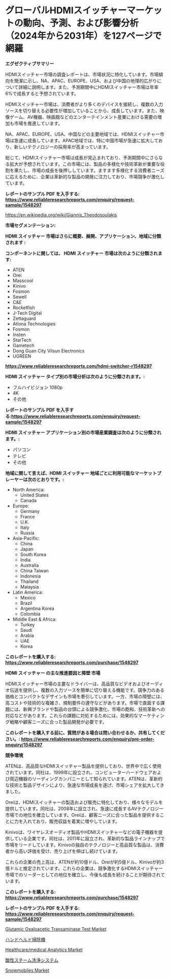 <p><h1>グローバルHDMIスイッチャーマーケットの動向、予測、および影響分析（2024年から2031年）を127ページで網羅</h1></p><p><strong>エグゼクティブサマリー</strong></p>
<p><p>HDMIスイッチャー市場の調査レポートは、市場状況に特化しています。市場傾向を簡潔に示し、NA、APAC、EUROPE、USA、および中国の地理的広がりについて詳細に説明します。また、予測期間中にHDMIスイッチャー市場は年率6%で成長すると予想されています。</p><p>HDMIスイッチャー市場は、消費者がより多くのデバイスを接続し、複数の入力ソースを切り替える必要性が増加していることから、成長しています。また、映像ゲーム、AV機器、映画館などのエンターテインメント産業における需要の増加も市場を推進しています。</p><p>NA、APAC、EUROPE、USA、中国などの主要地域では、HDMIスイッチャー市場は急速に成長しています。APAC地域では、特に中国市場が急速に拡大しており、新しいテクノロジーの採用率が高まっています。</p><p>総じて、HDMIスイッチャー市場は成長が見込まれており、予測期間中にさらなる拡大が予想されています。この市場には、製品の多様化や技術革新が重要な役割を果たし、市場の成長を後押ししています。ますます多様化する消費者ニーズに応えるために、企業は革新的な製品の開発に注力しており、市場競争が激化しています。</p></p>
<p><strong>レポートのサンプル PDF を入手する: <a href="https://www.reliableresearchreports.com/enquiry/request-sample/1548297">https://www.reliableresearchreports.com/enquiry/request-sample/1548297</a></strong></p>
<p><a href="https://en.wikipedia.org/wiki/Giannis_Theodosoulakis">https://en.wikipedia.org/wiki/Giannis_Theodosoulakis</a></p>
<p><strong>市場セグメンテーション:</strong></p>
<p><strong> HDMI スイッチャー 市場はさらに概要、展開、アプリケーション、地域に分類されます :</strong></p>
<p><strong>コンポーネントに関しては、 HDMI スイッチャー 市場は次のように分類されます:</strong></p>
<p><ul><li>ATEN</li><li>Orei</li><li>Masscool</li><li>Kinivo</li><li>Fosmon</li><li>Sewell</li><li>C&E</li><li>Rocketfish</li><li>J-Tech Digital</li><li>Zettaguard</li><li>Atlona Technologies</li><li>Fosmon</li><li>Insten</li><li>StarTech</li><li>Gametech</li><li>Dong Guan City Vilsun Electronics</li><li>UGREEN</li></ul></p>
<p><strong><a href="https://www.reliableresearchreports.com/hdmi-switcher-r1548297">https://www.reliableresearchreports.com/hdmi-switcher-r1548297</a></strong></p>
<p><strong> HDMI スイッチャー タイプ別の市場分析は次のように分類されます。:</strong></p>
<p><ul><li>フルハイビジョン 1080p</li><li>4K</li><li>その他</li></ul></p>
<p><strong>レポートのサンプル PDF を入手する:<a href="https://www.reliableresearchreports.com/enquiry/request-sample/1548297">https://www.reliableresearchreports.com/enquiry/request-sample/1548297</a></strong></p>
<p><strong> HDMI スイッチャー アプリケーション別の市場産業調査は次のように分類されます。:</strong></p>
<p><ul><li>パソコン</li><li>テレビ</li><li>その他</li></ul></p>
<p><strong>地域に関して言えば、HDMI スイッチャー 地域ごとに利用可能なマーケットプレーヤーは次のとおりです。:</strong></p>
<p><ul>
    <li>
        North America:
        <ul>
            <li>United States</li>
            <li>Canada</li>
        </ul>
    </li>
    <li>
        Europe:
        <ul>
            <li>Germany</li>
            <li>France</li>
            <li>U.K.</li>
            <li>Italy</li>
            <li>Russia</li>
        </ul>
    </li>
    <li>
        Asia-Pacific:
        <ul>
            <li>China</li>
            <li>Japan</li>
            <li>South Korea</li>
            <li>India</li>
            <li>Australia</li>
            <li>China Taiwan</li>
            <li>Indonesia</li>
            <li>Thailand</li>
            <li>Malaysia</li>
        </ul>
    </li>
    <li>
        Latin America:
        <ul>
            <li>Mexico</li>
            <li>Brazil</li>
            <li>Argentina Korea</li>
            <li>Colombia</li>
        </ul>
    </li>
    <li>
        Middle East & Africa:
        <ul>
            <li>Turkey</li>
            <li>Saudi</li>
            <li>Arabia</li>
            <li>UAE</li>
            <li>Korea</li>
        </ul>
    </li>
    </ul></p>
<p><strong>このレポートを購入する: <a href="https://www.reliableresearchreports.com/purchase/1548297">https://www.reliableresearchreports.com/purchase/1548297</a></strong></p>
<p><strong>HDMI スイッチャー の主な推進要因と障壁 市場</strong></p>
<p><p>HDMIスイッチャー市場の主要なドライバーは、高品質なビデオおよびオーディオ伝送を提供し、複数の入力ソースを簡単に切り替える機能です。競争力のある価格とコンパクトなデザインも市場を牽引しています。一方、市場の障壁には、高コストや技術的な複雑さ、規制要件の遵守などがあります。市場で直面する課題には、新興ブランドや製品の台頭による競争激化、市場の飽和、技術革新への対応などがあります。これらの課題に対処するためには、効果的なマーケティング戦略や顧客ニーズに合った製品開発が必要です。</p></p>
<p><strong>このレポートを購入する前に、質問がある場合は問い合わせるか、共有してください。: <a href="https://www.reliableresearchreports.com/enquiry/pre-order-enquiry/1548297">https://www.reliableresearchreports.com/enquiry/pre-order-enquiry/1548297</a></strong></p>
<p><strong>競争環境</strong></p>
<p><p>ATENは、高品質なHDMIスイッチャー製品を提供しており、世界中で広く使用されています。同社は、1999年に設立され、コンピューターハードウェアおよび周辺機器のリーディングカンパニーとして知られています。ATENは、革新的な技術と製品デザインにより、急速な市場成長を遂げ、市場シェアを拡大してきました。</p><p>Oreiは、HDMIスイッチャーの製造および販売に特化しており、様々なモデルを提供しています。同社は、2008年に設立され、急速に成長するAVテクノロジー市場での地位を確立しています。Oreiは、顧客ニーズに合った製品を提供することに力を入れており、販売収益を着実に増やしています。</p><p>Kinivoは、ワイヤレスオーディオ製品やHDMIスイッチャーなどの電子機器を提供している企業です。同社は、2011年に設立され、革新的な製品ラインナップで市場をリードしています。Kinivoの独自のテクノロジーと高品質な製品は、消費者から高い評価を受け、売り上げを伸ばし続けています。</p><p>これらの企業の売上高は、ATENが約10億ドル、Oreiが約5億ドル、Kinivoが約3億ドルと推定されています。これらの企業は、競争激化するHDMIスイッチャー市場でのリーダーとしての地位を確立し、今後も成長を続けることが期待されています。</p></p>
<p><strong>このレポートを購入する: <a href="https://www.reliableresearchreports.com/purchase/1548297">https://www.reliableresearchreports.com/purchase/1548297</a></strong></p>
<p><strong>レポートのサンプル PDF を入手する: <a href="https://www.reliableresearchreports.com/enquiry/request-sample/1548297">https://www.reliableresearchreports.com/enquiry/request-sample/1548297</a></strong><strong></strong></p>
<p><p><a href="https://www.linkedin.com/pulse/glutamic-oxaloacetic-transaminase-test-market-growth-outlook-owqfc">Glutamic Oxaloacetic Transaminase Test Market</a></p><p><a href="https://github.com/lababdou/Market-Research-Report-List-5/blob/main/210836248546.md">ハンドヘルド掃除機</a></p><p><a href="https://www.linkedin.com/pulse/healthcaremedical-analytics-market-size-share-analysis-growth-dohmc">Healthcare/medical Analytics Market</a></p><p><a href="https://medium.com/@verniebarton2023/%E9%85%B8%E6%80%A7%E8%92%B8%E6%B0%97%E6%B8%85%E6%8E%83%E3%82%B7%E3%82%B9%E3%83%86%E3%83%A0%E3%81%AE%E5%B8%82%E5%A0%B4%E5%8B%95%E5%90%91%E3%81%8A%E3%82%88%E3%81%B3%E5%88%86%E6%9E%90-%E5%B0%86%E6%9D%A5%E3%81%AE%E6%88%90%E9%95%B7%E3%81%AE%E6%A9%9F%E4%BC%9A%E3%81%A8%E8%AA%B2%E9%A1%8C-2024%E5%B9%B4-2031%E5%B9%B4-a3e769a9f730">酸性スチーム洗浄システム</a></p><p><a href="https://medium.com/@bradleyills65767/snowmobiles-market-size-is-growing-at-cagr-of-8-4-3ae0764c5f33">Snowmobiles Market</a></p></p>